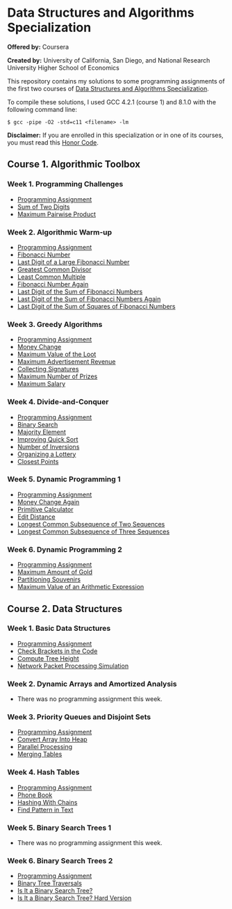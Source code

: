 # Data Structures and Algorithms Specialization

**Offered by:** Coursera

**Created by:** University of California, San Diego, and National Research University Higher School of Economics

This repository contains my solutions to some programming assignments of the first two courses of [Data Structures and Algorithms Specialization](https://www.coursera.org/specializations/data-structures-algorithms).

To compile these solutions, I used GCC 4.2.1 (course 1) and 8.1.0 with the following command line:

```
$ gcc -pipe -O2 -std=c11 <filename> -lm
```

**Disclaimer:** If you are enrolled in this specialization or in one of its courses, you must read this [Honor Code](https://www.coursera.org/about/terms/honorcode).

## Course 1. Algorithmic Toolbox

### Week 1. Programming Challenges

- [Programming Assignment](/algorithmic_toolbox/programming_challenges/Programming%20Assignment%201.pdf)
- [Sum of Two Digits](/algorithmic_toolbox/programming_challenges/APlusB.c)
- [Maximum Pairwise Product](/algorithmic_toolbox/programming_challenges/max_pairwise_product.c)

### Week 2. Algorithmic Warm-up

- [Programming Assignment](/algorithmic_toolbox/algorithmic_warmup/Programming%20Assignment%202.pdf)
- [Fibonacci Number](/algorithmic_toolbox/algorithmic_warmup/fibonacci.c)
- [Last Digit of a Large Fibonacci Number](/algorithmic_toolbox/algorithmic_warmup/fibonacci_last_digit.c)
- [Greatest Common Divisor](/algorithmic_toolbox/algorithmic_warmup/gcd.c)
- [Least Common Multiple](/algorithmic_toolbox/algorithmic_warmup/lcm.c)
- [Fibonacci Number Again](/algorithmic_toolbox/algorithmic_warmup/fibobacci_huge.c)
- [Last Digit of the Sum of Fibonacci Numbers](/algorithmic_toolbox/algorithmic_warmup/fibonacci_sum_last_digit.c)
- [Last Digit of the Sum of Fibonacci Numbers Again](/algorithmic_toolbox/algorithmic_warmup/fibonacci_partial_sum.c)
- [Last Digit of the Sum of Squares of Fibonacci Numbers](/algorithmic_toolbox/algorithmic_warmup/fibonacci_sum_squares.c)

### Week 3. Greedy Algorithms

- [Programming Assignment](/algorithmic_toolbox/greedy_algorithms/Programming%20Assignment%203.pdf)
- [Money Change](/algorithmic_toolbox/greedy_algorithms/change.c)
- [Maximum Value of the Loot](/algorithmic_toolbox/greedy_algorithms/fractional_knapsack.c)
- [Maximum Advertisement Revenue](/algorithmic_toolbox/greedy_algorithms/dot_product.c)
- [Collecting Signatures](/algorithmic_toolbox/greedy_algorithms/covering_segments.c)
- [Maximum Number of Prizes](/algorithmic_toolbox/greedy_algorithms/different_summands.c)
- [Maximum Salary](/algorithmic_toolbox/greedy_algorithms/largest_number.c)

### Week 4. Divide-and-Conquer

- [Programming Assignment](/algorithmic_toolbox/divide_and_conquer/Programming%20Assignment%204.pdf)
- [Binary Search](/algorithmic_toolbox/divide_and_conquer/binary_search.c)
- [Majority Element](/algorithmic_toolbox/divide_and_conquer/majority_element.c)
- [Improving Quick Sort](/algorithmic_toolbox/divide_and_conquer/sorting.c)
- [Number of Inversions](/algorithmic_toolbox/divide_and_conquer/inversions.c)
- [Organizing a Lottery](/algorithmic_toolbox/divide_and_conquer/points_and_segments.c)
- [Closest Points](/algorithmic_toolbox/divide_and_conquer/closest.c)

### Week 5. Dynamic Programming 1

- [Programming Assignment](/algorithmic_toolbox/dynamic_programming/Programming%20Assignment%205.pdf)
- [Money Change Again](/algorithmic_toolbox/dynamic_programming/change_dp.c)
- [Primitive Calculator](/algorithmic_toolbox/dynamic_programming/primitive_calculator.c)
- [Edit Distance](/algorithmic_toolbox/dynamic_programming/editdist.c)
- [Longest Common Subsequence of Two Sequences](/algorithmic_toolbox/dynamic_programming/lcs2.c)
- [Longest Common Subsequence of Three Sequences](/algorithmic_toolbox/dynamic_programming/lcs3.c)

### Week 6. Dynamic Programming 2

- [Programming Assignment](/algorithmic_toolbox/dynamic_programming/Programming%20Assignment%206.pdf)
- [Maximum Amount of Gold](/algorithmic_toolbox/dynamic_programming/knapsack.c)
- [Partitioning Souvenirs](/algorithmic_toolbox/dynamic_programming/partition3.c)
- [Maximum Value of an Arithmetic Expression](/algorithmic_toolbox/dynamic_programming/placing_parentheses.c)

## Course 2. Data Structures

### Week 1. Basic Data Structures

- [Programming Assignment](/data_structures/basic_data_structures/Programming%20Assignment%201.pdf)
- [Check Brackets in the Code](/data_structures/basic_data_structures/check_brackets.c)
- [Compute Tree Height](/data_structures/basic_data_structures/tree_height.c)
- [Network Packet Processing Simulation](/data_structures/basic_data_structures/process_packages.c)

### Week 2. Dynamic Arrays and Amortized Analysis

- There was no programming assignment this week.

### Week 3. Priority Queues and Disjoint Sets

- [Programming Assignment](/data_structures/pqueues_dsets/Programming%20Assignment%202.pdf)
- [Convert Array Into Heap](/data_structures/pqueues_dsets/build_heap.c)
- [Parallel Processing](/data_structures/pqueues_dsets/job_queue.c)
- [Merging Tables](/data_structures/pqueues_dsets/merging_tables.c)

### Week 4. Hash Tables

- [Programming Assignment](/data_structures/hash_tables/Programming%20Assignment%203.pdf)
- [Phone Book](/data_structures/hash_tables/phone_book.c)
- [Hashing With Chains](/data_structures/hash_tables/hash_chains.c)
- [Find Pattern in Text](/data_structures/hash_tables/hash_substring.c)

### Week 5. Binary Search Trees 1

- There was no programming assignment this week.

### Week 6. Binary Search Trees 2

- [Programming Assignment](/data_structures/bst/Programming%20Assignment%204.pdf)
- [Binary Tree Traversals](/data_structures/bst/tree_orders.c)
- [Is It a Binary Search Tree?](/data_structures/bst/is_bst.c)
- [Is It a Binary Search Tree? Hard Version](/data_structures/bst/is_bst_hard.c)
